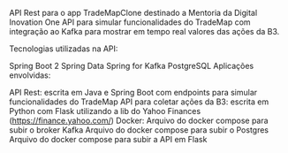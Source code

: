 API Rest para o app TradeMapClone destinado a Mentoria da Digital Inovation One
API para simular funcionalidades do TradeMap com integração ao Kafka para mostrar em tempo real valores das ações da B3.

Tecnologias utilizadas na API:

Spring Boot 2
Spring Data
Spring for Kafka
PostgreSQL
Aplicações envolvidas:

API Rest: escrita em Java e Spring Boot com endpoints para simular funcionalidades do TradeMap
API para coletar ações da B3: escrita em Python com Flask utilizando a lib do Yahoo Finances (https://finance.yahoo.com/)
Docker:
Arquivo do docker compose para subir o broker Kafka
Arquivo do docker compose para subir o Postgres
Arquivo do docker compose para subir a API em Flask
